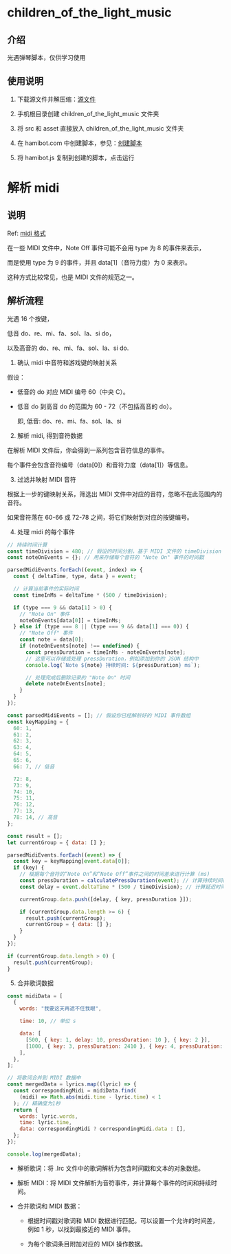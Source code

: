 # children_of_the_light_music

## 介绍

光遇弹琴脚本，仅供学习使用

## 使用说明

1.  下载源文件并解压缩：[源文件](https://gitee.com/yomua/children_of_the_light_music)

2.  手机根目录创建 children_of_the_light_music 文件夹

3.  将 src 和 asset 直接放入 children_of_the_light_music 文件夹

4.  在 hamibot.com 中创建脚本，参见：[创建脚本](https://docs.hamibot.com/tutorials/tutorial-create-script)

5.  将 hamibot.js 复制到创建的脚本，点击运行

# 解析 midi

## 说明

Ref: [midi 格式](https://github.com/colxi/midi-parser-js/wiki/MIDI-File-Format-Specifications)

在一些 MIDI 文件中，Note Off 事件可能不会用 type 为 8 的事件来表示，

而是使用 type 为 9 的事件，并且 data[1]（音符力度）为 0 来表示。

这种方式比较常见，也是 MIDI 文件的规范之一。

## 解析流程

光遇 16 个按键，

低音 do、re、mi、fa、sol、la、si do，

以及高音的 do、re、mi、fa、sol、la、si do.

1. 确认 midi 中音符和游戏键的映射关系

假设：

- 低音的 do 对应 MIDI 编号 60（中央 C）。

- 低音 do 到高音 do 的范围为 60 - 72（不包括高音的 do）。

  即, 低音: do、re、mi、fa、sol、la、si

2. 解析 midi, 得到音符数据

在解析 MIDI 文件后，你会得到一系列包含音符信息的事件。

每个事件会包含音符编号（data[0]）和音符力度（data[1]）等信息。

3. 过滤并映射 MIDI 音符

根据上一步的键映射关系，筛选出 MIDI 文件中对应的音符，忽略不在此范围内的音符。

如果音符落在 60-66 或 72-78 之间，将它们映射到对应的按键编号。

4. 处理 midi 的每个事件

```js
// 持续时间计算
const timeDivision = 480; // 假设的时间分割，基于 MIDI 文件的 timeDivision
const noteOnEvents = {}; // 用来存储每个音符的 "Note On" 事件的时间戳

parsedMidiEvents.forEach((event, index) => {
  const { deltaTime, type, data } = event;

  // 计算当前事件的实际时间
  const timeInMs = deltaTime * (500 / timeDivision);

  if (type === 9 && data[1] > 0) {
    // "Note On" 事件
    noteOnEvents[data[0]] = timeInMs;
  } else if (type === 8 || (type === 9 && data[1] === 0)) {
    // "Note Off" 事件
    const note = data[0];
    if (noteOnEvents[note] !== undefined) {
      const pressDuration = timeInMs - noteOnEvents[note];
      // 这里可以存储或处理 pressDuration，例如添加到你的 JSON 结构中
      console.log(`Note ${note} 持续时间: ${pressDuration} ms`);

      // 处理完成后删除记录的 "Note On" 时间
      delete noteOnEvents[note];
    }
  }
});
```

```js
const parsedMidiEvents = []; // 假设你已经解析好的 MIDI 事件数组
const keyMapping = {
  60: 1,
  61: 2,
  62: 3,
  63: 4,
  64: 5,
  65: 6,
  66: 7, // 低音

  72: 8,
  73: 9,
  74: 10,
  75: 11,
  76: 12,
  77: 13,
  78: 14, // 高音
};

const result = [];
let currentGroup = { data: [] };

parsedMidiEvents.forEach((event) => {
  const key = keyMapping[event.data[0]];
  if (key) {
    // 根据每个音符的“Note On”和“Note Off”事件之间的时间差来进行计算 (ms)
    const pressDuration = calculatePressDuration(event); // 计算持续时间的函数
    const delay = event.deltaTime * (500 / timeDivision); // 计算延迟时间

    currentGroup.data.push([delay, { key, pressDuration }]);

    if (currentGroup.data.length >= 6) {
      result.push(currentGroup);
      currentGroup = { data: [] };
    }
  }
});

if (currentGroup.data.length > 0) {
  result.push(currentGroup);
}
```

5. 合并歌词数据

```js
const midiData = [
  {
    words: "我要这天再遮不住我眼",

    time: 10, // 单位 s

    data: [
      [500, { key: 1, delay: 10, pressDuration: 10 }, { key: 2 }],
      [1000, { key: 3, pressDuration: 2410 }, { key: 4, pressDuration: 2410 }],
    ],
  },
];

// 将歌词合并到 MIDI 数据中
const mergedData = lyrics.map((lyric) => {
  const correspondingMidi = midiData.find(
    (midi) => Math.abs(midi.time - lyric.time) < 1
  ); // 精确度为1秒
  return {
    words: lyric.words,
    time: lyric.time,
    data: correspondingMidi ? correspondingMidi.data : [],
  };
});

console.log(mergedData);
```

- 解析歌词：将 .lrc 文件中的歌词解析为包含时间戳和文本的对象数组。

- 解析 MIDI：将 MIDI 文件解析为音符事件，并计算每个事件的时间和持续时间。

- 合并歌词和 MIDI 数据：

  - 根据时间戳对歌词和 MIDI 数据进行匹配。可以设置一个允许的时间差，例如 1 秒，以找到最接近的 MIDI 事件。

  - 为每个歌词条目附加对应的 MIDI 操作数据。

